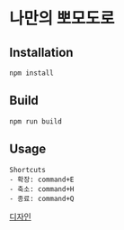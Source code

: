 # 나만의 뽀모도로

## Installation

```
npm install
```

## Build

```
npm run build
```

## Usage

```
Shortcuts
- 확장: command+E
- 축소: command+H
- 종료: command+Q
```

[디자인](https://www.figma.com/file/R5TaVwoGEU8cvXvdFUbJvY/Untitled?node-id=0%3A1)

